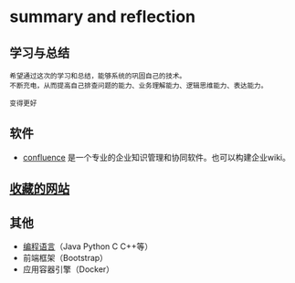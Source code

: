 # summary and reflection
## 学习与总结
```text
希望通过这次的学习和总结，能够系统的巩固自己的技术。
不断充电，从而提高自己排查问题的能力、业务理解能力、逻辑思维能力、表达能力。

变得更好
```



## 软件
- [confluence](/confluence.md)  是一个专业的企业知识管理和协同软件。也可以构建企业wiki。

## [收藏的网站](/website.md)

## 其他
- [编程语言](/language.md)（Java Python C C++等）
- 前端框架（Bootstrap）
- 应用容器引擎（Docker）